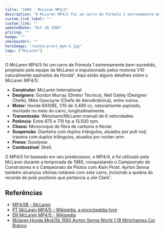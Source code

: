 ```yaml
---
title: "1989 - McLaren MP4/5"
description: "O McLaren MP4/5 foi um carro de Fórmula 1 extremamente bem-sucedido, projetado pela equipe da McLaren e impulsionado pelos motores V10 naturalmente aspirados da Honda¹. Aqui estão alguns detalhes sobre o McLaren MP4/5."
custom_link_label: ""
custom_link: ""
updatedDate: "Oct 30 1989"
pricing: ""
badge: ""
checkoutUrl: ""
heroImage: "/senna-prost_mp4-5.jpg"
tags: ["McLaren"]
---
```


O McLaren MP4/5 foi um carro de Fórmula 1 extremamente bem-sucedido, projetado pela equipe da McLaren e impulsionado pelos motores V10 naturalmente aspirados da Honda¹. Aqui estão alguns detalhes sobre o McLaren MP4/5:

- **Construtor**: McLaren International
- **Designers**: Gordon Murray (Diretor Técnico), Neil Oatley (Designer Chefe), Mike Gascoyne (Chefe de Aerodinâmica), entre outros.
- **Motor**: Honda RA109E, V10 de 3.490 cc, naturalmente aspirado, montado no meio do carro, longitudinalmente.
- **Transmissão**: Weismann/McLaren manual de 6 velocidades.
- **Potência**: Entre 675 e 710 hp a 13.500 rpm.
- **Chassi**: Monocoque de fibra de carbono e Kevlar.
- **Suspensão**: Dianteira com duplos triângulos, atuados por pull-rod; traseira com duplos triângulos, atuados por rocker-arm.
- **Pneus**: Goodyear.
- **Combustível**: Shell.

O MP4/5 foi baseado em seu predecessor, o MP4/4, e foi utilizado pela McLaren durante a temporada de 1989, conquistando o Campeonato de Construtores e o Campeonato de Pilotos com Alain Prost. Ayrton Senna também alcançou vitórias notáveis com este carro, incluindo a quebra do recorde de pole positions que pertencia a Jim Clark¹.

## Referências

  - [MP4/5B - McLaren](https://www.mclaren.com/racing/heritage/formula-1/cars/1990-formula-1-mclaren-mp45b/)
  - [PT McLaren MP4/5 – Wikipédia, a enciclopédia livre](https://pt.wikipedia.org/wiki/McLaren_MP4/5)
  - [EN McLaren MP4/5 - Wikipedia](https://en.wikipedia.org/wiki/McLaren_MP4/5)
  - [Mclaren Honda Mp4/5b 1990 Ayrton Senna World 1:18 Minichamps Cor Branco](https://www.mercadolivre.com.br/mclaren-honda-mp45b-1990-ayrton-senna-world-118-minichamps-cor-branco/p/MLB27525859)


